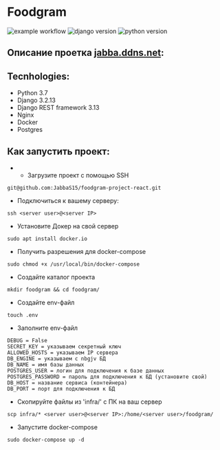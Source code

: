 # Foodgram

![example workflow](https://github.com/JabbaS15/foodgram-project-react/actions/workflows/yamdb_workflow.yml/badge.svg)
![django version](https://img.shields.io/badge/Django-3.2.13-green)
![python version](https://img.shields.io/badge/Python-3.7%20%7C%203.8%20%7C%203.9-green)
## Описание проетка [jabba.ddns.net](http://127.0.0.1:8000/api/):

## Tecnhologies:
- Python 3.7
- Django 3.2.13
- Django REST framework 3.13
- Nginx
- Docker
- Postgres


## Как запустить проект:
- - Загрузите проект с помощью SSH
```
git@github.com:JabbaS15/foodgram-project-react.git
```
- Подключиться к вашему серверу:
```
ssh <server user>@<server IP>
```
- Установите Докер на свой сервер
```
sudo apt install docker.io
```
- Получить разрешения для docker-compose
```
sudo chmod +x /usr/local/bin/docker-compose
```
- Создайте каталог проекта
```
mkdir foodgram && cd foodgram/
```
- Создайте env-файл
```
touch .env
```
- Заполните env-файл
```
DEBUG = False
SECRET_KEY = указываем секретный ключ
ALLOWED_HOSTS = указываем IP сервера
DB_ENGINE = указываем c nbgjv БД
DB_NAME = имя базы данных
POSTGRES_USER = логин для подключения к базе данных
POSTGRES_PASSWORD = пароль для подключения к БД (установите свой)
DB_HOST = название сервиса (контейнера)
DB_PORT = порт для подключения к БД
```
- Скопируйте файлы из 'infra/' с ПК на ваш сервер
```
scp infra/* <server user>@<server IP>:/home/<server user>/foodgram/
```
- Запустите docker-compose
```
sudo docker-compose up -d
```